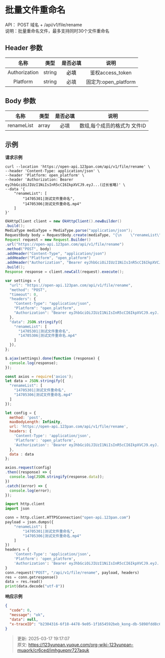 # 批量文件重命名

<font style="color:rgb(38, 38, 38);">API： POST 域名 + /api/v1/file/rename  
说明：批量重命名文件，最多支持同时30个文件重命名</font>

## <font style="color:rgb(38, 38, 38);">Header 参数</font>
| **<font style="color:rgb(38, 38, 38);">名称</font>** | **<font style="color:rgb(38, 38, 38);">类型</font>** | **<font style="color:rgb(38, 38, 38);">是否必填</font>** | **<font style="color:rgb(38, 38, 38);">说明</font>** |
| :---: | :---: | :---: | :---: |
| <font style="color:rgb(38, 38, 38);">Authorization</font> | <font style="color:rgb(38, 38, 38);">string</font> | <font style="color:rgb(0, 0, 0);">必填</font><font style="color:rgb(38, 38, 38);"></font> | <font style="color:rgb(38, 38, 38);">鉴权access_token</font> |
| <font style="color:rgb(38, 38, 38);">Platform</font> | <font style="color:rgb(38, 38, 38);">string</font> | <font style="color:rgb(38, 38, 38);">必填</font> | <font style="color:rgb(38, 38, 38);">固定为:open_platform</font> |


## <font style="color:rgb(38, 38, 38);">Body 参数</font>
| **<font style="color:rgb(38, 38, 38);">名称</font>**<font style="color:rgb(38, 38, 38);"></font> | **<font style="color:rgb(38, 38, 38);">类型</font>**<font style="color:rgb(38, 38, 38);"></font> | **<font style="color:rgb(38, 38, 38);">是否必填</font>**<font style="color:rgb(38, 38, 38);"></font> | **<font style="color:rgb(38, 38, 38);">说明</font>**<font style="color:rgb(38, 38, 38);"></font> |
| :---: | :---: | :---: | :---: |
| <font style="color:rgb(38, 38, 38);">renameList</font> | <font style="color:rgb(38, 38, 38);">array</font> | <font style="color:rgb(38, 38, 38);">必填</font> | <font style="color:rgb(38, 38, 38);">数组,每个成员的格式为 文件ID|新的文件名</font> |


## <font style="color:rgb(38, 38, 38);">示例</font>
**<font style="color:rgb(38, 38, 38);">请求示例</font>**

```shell
curl --location 'https://open-api.123pan.com/api/v1/file/rename' \
--header 'Content-Type: application/json' \
--header 'Platform: open_platform' \
--header 'Authorization: Bearer eyJhbGciOiJIUzI1NiIsInR5cCI6IkpXVCJ9.eyJ...(过长省略)' \
--data '{
    "renameList": [
        "14705301|测试文件重命名",
        "14705306|测试文件重命名.mp4"
    ]
}'
```

```java
OkHttpClient client = new OkHttpClient().newBuilder()
.build();
MediaType mediaType = MediaType.parse("application/json");
RequestBody body = RequestBody.create(mediaType, "{\n    \"renameList\": [\n        \"14705301|测试文件重命名\",\n        \"14705306|测试文件重命名.mp4\"\n    ]\n}");
Request request = new Request.Builder()
.url("https://open-api.123pan.com/api/v1/file/rename")
.method("POST", body)
.addHeader("Content-Type", "application/json")
.addHeader("Platform", "open_platform")
.addHeader("Authorization", "Bearer eyJhbGciOiJIUzI1NiIsInR5cCI6IkpXVCJ9.eyJ...(过长省略)")
.build();
Response response = client.newCall(request).execute();
```

```javascript
var settings = {
  "url": "https://open-api.123pan.com/api/v1/file/rename",
  "method": "POST",
  "timeout": 0,
  "headers": {
    "Content-Type": "application/json",
    "Platform": "open_platform",
    "Authorization": "Bearer eyJhbGciOiJIUzI1NiIsInR5cCI6IkpXVCJ9.eyJ...(过长省略)"
  },
  "data": JSON.stringify({
    "renameList": [
      "14705301|测试文件重命名",
      "14705306|测试文件重命名.mp4"
    ]
  }),
};

$.ajax(settings).done(function (response) {
  console.log(response);
});
```

```javascript
const axios = require('axios');
let data = JSON.stringify({
  "renameList": [
    "14705301|测试文件重命名",
    "14705306|测试文件重命名.mp4"
  ]
});

let config = {
  method: 'post',
  maxBodyLength: Infinity,
  url: 'https://open-api.123pan.com/api/v1/file/rename',
  headers: { 
    'Content-Type': 'application/json', 
    'Platform': 'open_platform', 
    'Authorization': 'Bearer eyJhbGciOiJIUzI1NiIsInR5cCI6IkpXVCJ9.eyJ...(过长省略)'
  },
  data : data
};

axios.request(config)
.then((response) => {
  console.log(JSON.stringify(response.data));
})
.catch((error) => {
  console.log(error);
});

```

```python
import http.client
import json

conn = http.client.HTTPSConnection("open-api.123pan.com")
payload = json.dumps({
    "renameList": [
        "14705301|测试文件重命名",
        "14705306|测试文件重命名.mp4"
    ]
})
headers = {
    'Content-Type': 'application/json',
    'Platform': 'open_platform',
    'Authorization': 'Bearer eyJhbGciOiJIUzI1NiIsInR5cCI6IkpXVCJ9.eyJ...(过长省略)'
}
conn.request("POST", "/api/v1/file/rename", payload, headers)
res = conn.getresponse()
data = res.read()
print(data.decode("utf-8"))
```

**<font style="color:rgb(38, 38, 38);">响应示例</font>**

```json
{
  "code": 0,
  "message": "ok",
  "data": null,
  "x-traceID": "b2304316-6f18-4478-9e05-1f1654592beb_kong-db-5898fdd8c6-d258b"
}
```



> 更新: 2025-03-17 19:17:07  
> 原文: <https://123yunpan.yuque.com/org-wiki-123yunpan-muaork/cr6ced/imhguepnr727aquk>